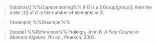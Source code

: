 
> [!abstract] %%Oppsummering%%
> If $G$ is a [[Group|group]], then the order $|G|$ of $G$ is the number of elements in $G$.

> [!example] %%Eksempel%%
> 

> [!quote] %%Referanser%%
> Fraleigh, John B. _A First Course in Abstract Algebra_. 7th ed., Pearson, 2003.